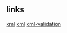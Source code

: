 ## links

[xml](https://symbl.cc/de/unicode/table/)
[xml](https://kurse.jaderbass.de)
[xml-validation](https://xmlvalidation.com)
